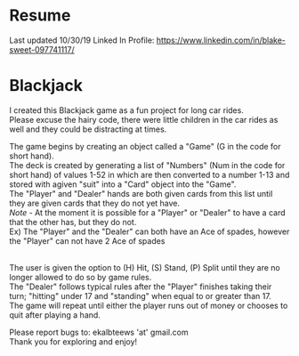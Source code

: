 # Resume
Last updated 10/30/19
Linked In Profile: https://www.linkedin.com/in/blake-sweet-097741117/

# Blackjack
I created this Blackjack game as a fun project for long car rides. <br/>
Please excuse the hairy code, there were little children in the car rides as well and they could be distracting at times. <br/>

The game begins by creating an object called a "Game" (G in the code for short hand). <br/>
The deck is created by generating a list of "Numbers" (Num in the code for short hand) of values 1-52 in which are then converted to a number 1-13 and stored with agiven "suit" into a "Card" object into the "Game".<br/>
The "Player" and "Dealer" hands are both given cards from this list until they are given cards that they do not yet have. <br/>
 *Note* - At the moment it is possible for a "Player" or "Dealer" to have a card that the other has, but they do not.<br/>
 Ex) The "Player" and the "Dealer" can both have an Ace of spades, however the "Player" can not have 2 Ace of spades<br/><br/>
  
The user is given the option to (H) Hit, (S) Stand, (P) Split until they are no longer allowed to do so by game rules. <br/>
The "Dealer" follows typical rules after the "Player" finishes taking their turn; "hitting" under 17 and "standing" when equal to or greater than 17. <br/>
The game will repeat until either the player runs out of money or chooses to quit after playing a hand.

Please report bugs to: ekalbteews 'at' gmail.com <br/>
Thank you for exploring and enjoy!
